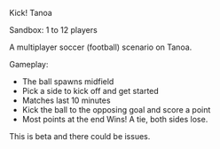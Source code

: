 Kick! Tanoa

Sandbox: 1 to 12 players

A multiplayer soccer (football) scenario on Tanoa.

Gameplay:

* The ball spawns midfield
* Pick a side to kick off and get started
* Matches last 10 minutes
* Kick the ball to the opposing goal and score a point
* Most points at the end Wins! A tie, both sides lose.


This is beta and there could be issues.
